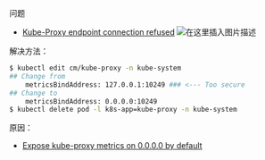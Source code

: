 问题

- [Kube-Proxy endpoint connection refused](https://github.com/helm/charts/issues/16476)
![在这里插入图片描述](https://i-blog.csdnimg.cn/blog_migrate/a1c738c8e6cbfbce37111edb557abfd2.png)


解决方法：

```bash
$ kubectl edit cm/kube-proxy -n kube-system
## Change from
    metricsBindAddress: 127.0.0.1:10249 ### <--- Too secure
## Change to
    metricsBindAddress: 0.0.0.0:10249
$ kubectl delete pod -l k8s-app=kube-proxy -n kube-system
```

原因：

- [Expose kube-proxy metrics on 0.0.0.0 by default](https://github.com/kubernetes/kubernetes/pull/74300)

